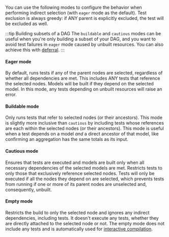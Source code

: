 You can use the following modes to configure the behavior when performing indirect selection (with `eager` mode as the default). Test exclusion is always greedy: if ANY parent is explicitly excluded, the test will be excluded as well.

:::tip Building subsets of a DAG
The `buildable` and `cautious` modes can be useful when you're only building a subset of your DAG, and you want to avoid test failures in `eager` mode caused by unbuilt resources. You can also achieve this with [deferral](/reference/node-selection/defer).
:::



#### Eager mode

By default, runs tests if any of the parent nodes are selected, regardless of whether all dependencies are met. This includes ANY tests that reference the selected nodes. Models will be built if they depend on the selected model. In this mode, any tests depending on unbuilt resources will raise an error.

#### Buildable mode

Only runs tests that refer to selected nodes (or their ancestors). This mode is slightly more inclusive than `cautious` by including tests whose references are each within the selected nodes (or their ancestors). This mode is useful when a test depends on a model _and_ a direct ancestor of that model, like confirming an aggregation has the same totals as its input.

#### Cautious mode

Ensures that tests are executed and models are built only when all necessary dependencies of the selected models are met. Restricts tests to only those that exclusively reference selected nodes. Tests will only be executed if all the nodes they depend on are selected, which prevents tests from running if one or more of its parent nodes are unselected and, consequently, unbuilt.

#### Empty mode

Restricts the build to only the selected node and ignores any indirect dependencies, including tests. It doesn't execute any tests, whether they are directly attached to the selected node or not. The empty mode does not include any tests and is automatically used for [interactive compilation](/reference/commands/compile#interactive-compile).

